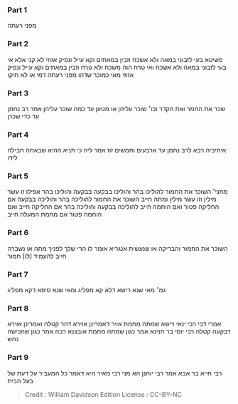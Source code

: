 
### Part 1
מפני רעתה

### Part 2
פשיטא בעי לזבוני במאה ולא אשכח וזבין במאתים וקא עייל ונפיק אזוזי לא קני אלא אי בעי לזבוני במאה ולא אשכח ואי טרח הוה משכח ולא טרח וזבין במאתים וקא עייל ונפיק אזוזי מאי כמוכר שדהו מפני רעתה דמי או לא תיקו

### Part 3
שכר את החמר ואת הקדר וכו׳ שוכר עליהן או מטען עד כמה שוכר עליהן אמר רב נחמן עד כדי שכרן

### Part 4
איתיביה רבא לרב נחמן עד ארבעים וחמשים זוז אמר ליה כי תניא ההיא שבאתה חבילה לידו

### Part 5
מתני׳ השוכר את החמור להוליכו בהר והוליכו בבקעה בבקעה והוליכו בהר אפילו זו עשר מילין וזו עשר מילין ומתה חייב השוכר את החמור להוליכה בהר והוליכה בבקעה אם החליקה פטור ואם הוחמה חייב להוליכה בבקעה והוליכה בהר אם החליקה חייב ואם הוחמה פטור אם מחמת המעלה חייב

### Part 6
השוכר את החמור והבריקה או שנעשית אנגריא אומר לו הרי שלך לפניך מתה או נשברה חייב להעמיד [לו] חמור

### Part 7
גמ׳ מאי שנא רישא דלא קא מפליג ומאי שנא סיפא דקא מפליג

### Part 8
אמרי דבי רבי ינאי רישא שמתה מחמת אויר דאמרינן אוירא דהר קטלה ואמרינן אוירא דבקעה קטלה רבי יוסי בר חנינא אמר כגון שמתה מחמת אובצנא רבה אמר כגון שהכישה נחש

### Part 9
רבי חייא בר אבא אמר רבי יוחנן הא מני רבי מאיר היא דאמר כל המעביר על דעת של בעל הבית

>Credit : William Davidson Edition
>License : CC-BY-NC